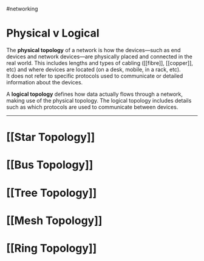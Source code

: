#networking 

# Physical v Logical
The **physical topology** of a network is how the devices—such as end devices and network devices—are physically placed and connected in the real world. This includes lengths and types of cabling ([[fibre]], [[copper]], etc) and where devices are located (on a desk, mobile, in a rack, etc).  
It does not refer to specific protocols used to communicate or detailed information about the devices.

A **logical topology** defines how data actually flows through a network, making use of the physical topology. The logical topology includes details such as which protocols are used to communicate between devices.

---

# [[Star Topology]]

# [[Bus Topology]]

# [[Tree Topology]]

# [[Mesh Topology]]

# [[Ring Topology]]